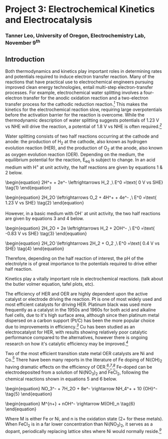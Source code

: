 # Project 3: Electrochemical Kinetics and Electrocatalysis
### Tanner Leo, University of Oregon, Electrochemistry Lab, November 9<sup>th</sup>

## Introduction
Both thermodynamics and kinetics play important roles in determining rates and potentials required to induce electron transfer reaction. Many of the reactions that have practical use to electrochemical engineers pursuing improved clean energy technologies, entail multi-step electron-transfer processes. For example, electrochemical water splitting involves a four-electron transfer for the anodic oxidation reaction and a two-electron transfer process for the cathodic reduction reaction.<cite id="vwe6l"><a href="#zotero%7C7738305%2F23QJR3YX"><sup>1</sup></a></cite> This makes the kinetics for the electrochemical reaction slow, requiring large overpotentials before the activation barrier for the reaction is overcome. While the thermodynamic description of water splitting suggests potentials of 1.23 V vs NHE will drive the reaction, a potential of 1.8 V vs NHE is often required.<cite id="0tisc"><a href="#zotero%7C7738305%2FFJXNNLJZ"><sup>2</sup></a></cite>

Water splitting consists of two half reactions occurring at the cathode and anode: the production of H<sub>2</sub> at the cathode, also known as hydrogen evolution reaction (HER), and the production of O<sub>2</sub> at the anode, also known as oxygen evolution reaction (OER). Depending on the medium, the equilibrium potential for the reaction, E<sub>eq</sub> is subject to change. In an acid medium with H<sup>+</sup> at unit activity, the half reactions are given by equations 1 & 2 below. 

\begin{equation}
2H^+ + 2e^- \leftrightarrows H_2
,\ E^0 =\text{  0 V vs SHE}
\tag{1}
\end{equation}

\begin{equation}
2H_2O \leftrightarrows O_2 + 4H^+ + 4e^-
,\ E^0 =\text{  1.23 V vs SHE}
\tag{2}
\end{equation}

However, in a basic medium with OH<sup>-</sup> at unit activity, the two half reactions are given by equations 3 and 4 below. 

\begin{equation}
2H_2O + 2e \leftrightarrows H_2 + 2OH^-
,\ E^0 =\text{  -0.83 V vs SHE}
\tag{3}
\end{equation}

\begin{equation}
2H_2O \leftrightarrows 2H_2 + O_2
,\ E^0 =\text{  0.4 V vs SHE}
\tag{4}
\end{equation}

Therefore, depending on the half reaction of interest, the pH of the electrolyte is of great importance to the potentials required to drive either half reaction. 

Kinetics play a vitally important role in electrochemical reactions. 
(talk about the butler volmer equation, tafel plots, etc).

The efficiency of HER and OER are highly dependent upon the active catalyst or electrode driving the reaction. Pt is one of most widely used and most efficient catalysts for driving HER. Platinum black was used more frequently as a catalyst in the 1950s and 1960s for both acid and alkaline fuel cells, due to it's high surface area, although since then platinum metal dispersed on a carbon support (Pt/C) has been the more popular choice due to improvements in efficiency.<cite id="yfmty"><a href="#zotero%7C7738305%2FUAWXUCDV"><sup>3</sup></a></cite> Cu has been studied as an electrocatalyst for HER, with results showing relatively poor catalytic performance compared to the alternatives, however there is ongoing research on how it's catalytic efficiency may be improved.<cite id="0hq5c"><a href="#zotero%7C7738305%2FNKBKB4K6"><sup>4</sup></a></cite>

Two of the most efficient transition state metal OER catalysts are Ni and Co.<cite id="gmboc"><a href="#zotero%7C7738305%2F36S6EZDF"><sup>5</sup></a></cite> There have been many reports in the literature of Fe doping of Ni(OH)<sub>2</sub> having dramatic effects on the efficiency of OER.<cite id="8rp3d"><a href="#zotero%7C7738305%2FJQ85JZ3M"><sup>6</sup></a></cite><sup>,</sup><cite id="b0jj9"><a href="#zotero%7C7738305%2FWB238N6A"><sup>7</sup></a></cite><sup>,</sup><cite id="8u5ac"><a href="#zotero%7C7738305%2F2WSTQX2W"><sup>8</sup></a></cite> Fe-doped can be electrodeposited from a solution of Ni(NO<sub>3</sub>)<sub>2</sub> and FeCl<sub>2</sub>, following the chemical reactions shown in equations 5 and 6 below.

\begin{equation}
NO_3^- + 7H_2O + 8e^- \rightarrow NH_4^+ + 10 {OH}^-
\tag{5}
\end{equation}

\begin{equation}
M^{n+} + nOH^- \rightarrow M(OH)_n
\tag{6}
\end{equation}

Where M is either Fe or Ni, and n is the oxidation state (2+ for these metals). When FeCl<sub>2</sub> is in a far lower concentration than Ni(NO<sub>3</sub>)<sub>2</sub>, it serves as a dopant, periodically replacing lattice sites where Ni would normally reside.<cite id="o828n"><a href="#zotero%7C7738305%2FZA3KF2R3"><sup>9</sup></a></cite>

